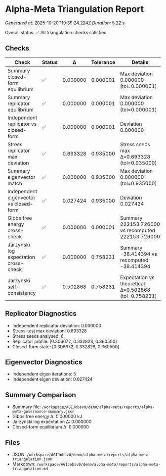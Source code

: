 # Alpha-Meta Triangulation Report
*Generated at:* 2025-10-20T19:39:24.224Z
*Duration:* 5.22 s

Overall status: ✅ All triangulation checks satisfied.

## Checks
| Check | Status | Δ | Tolerance | Details |
| --- | --- | --- | --- | --- |
| Summary closed-form equilibrium | ✅ | 0.000000 | 0.000001 | Max deviation 0.000000 (tol=0.000001) |
| Summary replicator equilibrium | ✅ | 0.000000 | 0.000001 | Max deviation 0.000000 (tol=0.000001) |
| Independent replicator vs closed-form | ✅ | 0.000000 | 0.000001 | Deviation 0.000000 |
| Stress replicator max deviation | ✅ | 0.693328 | 0.935000 | Stress seeds max Δ=0.693328 (tol=0.935000) |
| Summary eigenvector match | ✅ | 0.000000 | 0.935000 | Max deviation 0.000000 (tol=0.935000) |
| Independent eigenvector vs closed-form | ✅ | 0.027424 | 0.935000 | Deviation 0.027424 |
| Gibbs free energy cross-check | ✅ | 0.000000 | 0.000001 | Summary 222153.726000 vs recomputed 222153.726000 |
| Jarzynski log expectation cross-check | ✅ | 0.000000 | 0.758231 | Summary -38.414394 vs recomputed -38.414394 |
| Jarzynski self-consistency | ✅ | 0.502868 | 0.758231 | Expectation vs theoretical Δ=0.502868 (tol=0.758231) |

## Replicator Diagnostics
- Independent replicator deviation: 0.000000
- Stress-test max deviation: 0.693328
- Stress seeds analysed: 6
- Replicator profile: [0.306672, 0.332828, 0.360500]
- Closed-form state: [0.306672, 0.332828, 0.360500]

## Eigenvector Diagnostics
- Independent eigen iterations: 5
- Independent eigen deviation: 0.027424

## Summary Comparison
- Summary file: `/workspace/AGIJobsv0/demo/alpha-meta/reports/alpha-meta-governance-summary.json`
- Gibbs free energy Δ: 0.000000 kJ
- Jarzynski log expectation Δ: 0.000000
- Closed-form equilibrium Δ: 0.000000

## Files
- JSON: `/workspace/AGIJobsv0/demo/alpha-meta/reports/alpha-meta-triangulation.json`
- Markdown: `/workspace/AGIJobsv0/demo/alpha-meta/reports/alpha-meta-triangulation.md`